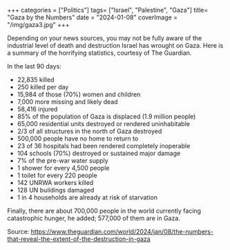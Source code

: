 +++
categories = ["Politics"]
tags= ["Israel", "Palestine", "Gaza"]
title= "Gaza by the Numbers"
date = "2024-01-08"
coverImage = "/img/gaza3.jpg"
+++

Depending on your news sources, you may not be fully aware of the industrial level of death and destruction Israel has wrought on Gaza. Here is a summary of the horrifying statistics, courtesy of The Guardian.

<!--more-->

In the last 90 days:  

- 22,835 killed
- 250 killed per day
- 15,984 of those (70%) women and children
- 7,000 more missing and likely dead
- 58,416 injured
- 85% of the population of Gaza is displaced (1.9 million people) 
- 65,000 residential units destroyed or rendered uninhabitable
- 2/3 of all structures in the north of Gaza destroyed
- 500,000 people have no home to return to
- 23 of 36 hospitals had been rendered completely inoperable
- 104 schools (70%) destroyed or sustained major damage
- 7% of the pre-war water supply
- 1 shower for every 4,500 people
- 1 toilet for every 220 people
- 142 UNRWA workers killed
- 128 UN buildings damaged
- 1 in 4 households are already at risk of starvation

Finally, there are about 700,000 people in the world currently facing catastrophic hunger, he added; 577,000 of them are in Gaza.

Source: https://www.theguardian.com/world/2024/jan/08/the-numbers-that-reveal-the-extent-of-the-destruction-in-gaza
